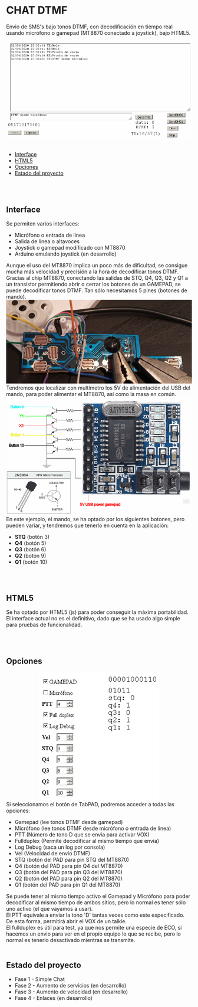 # CHAT DTMF
Envio de SMS's bajo tonos DTMF, con decodificación en tiempo real usando micrófono o gamepad (MT8870 conectado a joystick), bajo HTML5.
<center><img src='preview/previewChatTabRX.gif'></center>
<br>
<ul>
 <li><a href='#interface'>Interface<a/></li>
 <li><a href='#html5'>HTML5<a/></li>
 <li><a href='#opciones'>Opciones<a/></li>
 <li><a href='#estado'>Estado del proyecto<a/></li>
</ul>
<br><br>

<a name="interface"><h2>Interface</h2></a>
Se permiten varios interfaces:
<ul>
 <li>Micrófono o entrada de linea</li>
 <li>Salida de linea o altavoces</li>
 <li>Joystick o gamepad modificado con MT8870</li>
 <li>Arduino emulando joystick (en desarrollo)</li>
</ul>
Aunque el uso del MT8870 implica un poco más de dificultad, se consigue mucha más velocidad y precisión a la hora de decodificar tonos DTMF.
Gracias al chip MT8870, conectando las salidas de STQ, Q4, Q3, Q2 y Q1 a un transistor permitiendo abrir o cerrar
los botones de un GAMEPAD, se puede decodificar tonos DTMF. Tan sólo necesitamos 5 pines (botones de mando).
<center><img src='preview/interfacePAD.jpg'></center>
Tendremos que localizar con multímetro los 5V de alimentación del USB del mando, para poder alimentar el MT8870, así como la masa en común.
<center><img src='preview/interfaceMT8870.gif'></center>
En este ejemplo, el mando, se ha optado por los siguientes botones, pero pueden variar, y tendremos que tenerlo en cuenta en la aplicación:
<ul>
 <li><b>STQ</b> (botón 3)</li>
 <li><b>Q4</b> (botón 5)</li>
 <li><b>Q3</b> (botón 6)</li>
 <li><b>Q2</b> (botón 9)</li>
 <li><b>Q1</b> (botón 10)</li>
</ul>


<br><br>
<a name="html5"><h2>HTML5</h2></a>
Se ha optado por HTML5 (js) para poder conseguir la máxima portabilidad. El interface actual no es el definitivo, dado que se ha usado algo simple para pruebas de funcionalidad.

<br><br>
<a name="opciones"><h2>Opciones</h2></a>
<center><img src='preview/captureOptions.gif'></center>
Si seleccionamos el botón de TabPAD, podremos acceder a todas las opciones:
<ul>
 <li>Gamepad (lee tonos DTMF desde gamepad)</li>
 <li>Micrófono (lee tonos DTMF desde micrófono o entrada de linea)</li>
 <li>PTT (Número de tono D que se envia para activar VOX)</li>
 <li>Fullduplex (Permite decodificar al mismo tiempo que envia)</li>
 <li>Log Debug (saca un log por consola)</li>
 <li>Vel (Velocidad de envio DTMF)</li>
 <li>STQ (botón del PAD para pin STQ del MT8870)</li>
 <li>Q4 (botón del PAD para pin Q4 del MT8870)</li>
 <li>Q3 (botón del PAD para pin Q3 del MT8870)</li>
 <li>Q2 (botón del PAD para pin Q2 del MT8870)</li>
 <li>Q1 (botón del PAD para pin Q1 del MT8870)</li> 
</ul>
Se puede tener al mismo tiempo activo el Gamepad y Micrófono para poder decodificar al mismo tiempo de ambos sitios, pero lo normal es tener sólo uno activo (el que vayamos a usar).<br>
El PTT equivale a enviar la tono 'D' tantas veces como este especificado. De esta forma, permitirá abrir el VOX de un talkie.<br>
El fullduplex es útil para test, ya que nos permite una especie de ECO, si hacemos un envio para ver en el propio equipo lo que se recibe, pero lo normal es tenerlo desactivado mientras se transmite.
<br><br>

<a name="estado"><h2>Estado del proyecto</h2></a>
<ul>
 <li>Fase 1 - Simple Chat</li>
 <li>Fase 2 - Aumento de servicios (en desarrollo)</li>
 <li>Fase 3 - Aumento de velocidad (en desarrollo)</li>
 <li>Fase 4 - Enlaces (en desarrollo)</li>
</ul>
